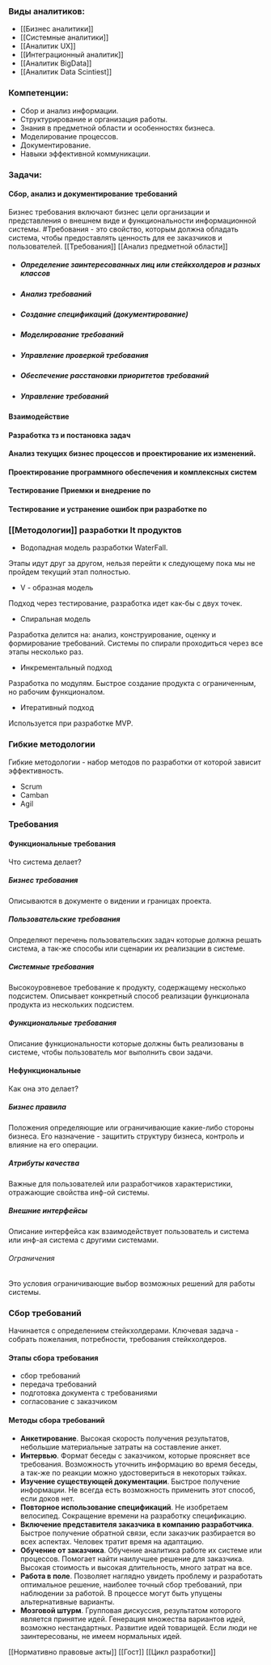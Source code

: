 ### Виды аналитиков:
- [[Бизнес аналитики]]
- [[Системные аналитики]]
- [[Аналитик UX]]
- [[Интеграционный аналитик]]
- [[Аналитик BigData]]
- [[Аналитик Data Scintiest]] 

### Компетенции:
- Сбор и анализ информации.
- Структурирование и организация работы.
- Знания в предметной области и особенностях бизнеса. 
- Моделирование процессов. 
- Документирование. 
- Навыки эффективной коммуникации. 

### Задачи:
#### Сбор, анализ и документирование требований

Бизнес требования включают бизнес цели организации и представления о внешнем виде и функциональности информационной системы. 
#Требования - это свойство, которым должна обладать система, чтобы предоставлять ценность для ее заказчиков и пользователей. 
[[Требования]]
[[Анализ предметной области]]

- ##### Определение заинтересованных лиц или стейкхолдеров и разных классов 
- ##### Анализ требований 
- ##### Создание спецификаций (документирование)
- ##### Моделирование требований 
- ##### Управление проверкой требования 
- ##### Обеспечение расстановки приоритетов требований 
- ##### Управление требований 

#### Взаимодействие 

#### Разработка тз и постановка задач 

#### Анализ текущих бизнес процессов и проектирование их изменений. 

#### Проектирование программного обеспечения и комплексных систем 

#### Тестирование Приемки и внедрение по

#### Тестирование и устранение ошибок при разработке по

### [[Методологии]] разработки It продуктов 

- Водопадная модель разработки WaterFall.

Этапы идут друг за другом, нельзя перейти к следующему пока мы не пройдем текущий этап полностью. 

 - V - образная модель 
 
 Подход через тестирование, разработка идет как-бы с двух точек. 

- Спиральная модель 

Разработка делится на: анализ, конструирование, оценку и формирование требований. Системы по спирали проходиться через все этапы несколько раз.

- Инкрементальный подход 

Разработка по модулям. Быстрое создание продукта с ограниченным, но рабочим функционалом. 

- Итеративный подход

Используется при разработке MVP.

### Гибкие методологии 

Гибкие методологии - набор методов по разработки от которой зависит эффективность. 
- Scrum
- Camban
- Agil

### Требования 
#### Функциональные требования
 Что система делает?
##### Бизнес требования
Описываются в документе о видении и границах проекта.
##### Пользовательские требования
Определяют перечень пользовательских задач которые должна решать система, а так-же способы или сценарии их реализации в системе. 
##### Системные требования 
Высокоуровневое требование к продукту, содержащему несколько подсистем. Описывает конкретный способ реализации функционала продукта из нескольких подсистем. 
##### Функциональные требования
Описание функциональности которые должны быть реализованы в системе, чтобы пользователь мог выполнить свои задачи. 

#### Нефункциональные
 Как она это делает?   
##### Бизнес правила 
Положения определяющие или ограничивающие какие-либо стороны бизнеса. Его назначение - защитить структуру бизнеса, контроль и влияние на его операции.
##### Атрибуты качества 
Важные для пользователей или разработчиков характеристики, отражающие свойства инф-ой системы. 
##### Внешние интерфейсы
Описание интерфейса как взаимодействует пользователь и система или инф-ая система с другими системами. 
###### Ограничения 
Это условия ограничивающие выбор возможных решений для работы системы. 

### Cбор требований 
Начинается с определением стейкхолдерами. Ключевая задача - собрать пожелания, потребности, требования стейкхолдеров.

#### Этапы сбора требования 
- сбор требований 
- передача требований 
- подготовка документа с требованиями 
- согласование с заказчиком
#### Методы сбора требований
- **Анкетирование**.
Высокая скорость получения результатов, небольшие материальные затраты на составление анкет.
- **Интервью**.
Формат беседы с заказчиком, которые проясняет все требования. Возможность уточнить информацию во время беседы, а так-же по реакции можно удостовериться в некоторых тэйках. 
- **Изучение существующей документации**. 
Быстрое получение информации. Не всегда есть возможность применить этот способ, если доков нет. 
- **Повторное использование спецификаций**.
Не изобретаем велосипед. Сокращение времени на разработку спецификацию. 
- **Включение представителя заказчика в компанию разработчика**. 
Быстрое получение обратной связи, если заказчик разбирается во всех аспектах. Человек тратит время на адаптацию. 
- **Обучение от заказчика**. 
Обучение аналитика работе их системе или процессов. Помогает найти наилучшее решение для заказчика. Высокая стоимость и высокая длительность, много затрат на все.
- **Работа в поле**.
Позволяет наглядно увидеть проблему и разработать оптимальное решение, наиболее точный сбор требований, при наблюдении за работой. В процессе могут быть упущены альтернативные варианты. 
- **Мозговой штурм**. 
Групповая дискуссия, результатом которого является принятие идей. Генерация множества вариантов идей, возможно нестандартных. Развитие идей товарищей. Если люди не заинтересованы, не имеем нормальных идей.  


[[Нормативно правовые акты]]
[[Гост]]
[[Цикл разработки]]